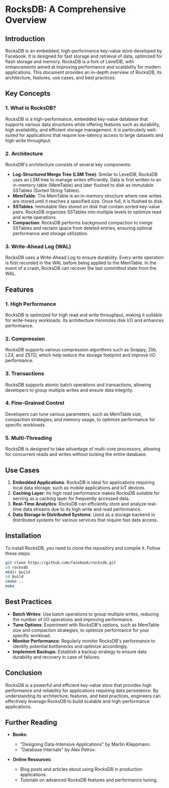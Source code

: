 # RocksDB: A Comprehensive Overview

## Introduction

RocksDB is an embedded, high-performance key-value store developed by Facebook. It is designed for fast storage and retrieval of data, optimized for flash storage and memory. RocksDB is a fork of LevelDB, with enhancements aimed at improving performance and scalability for modern applications. This document provides an in-depth overview of RocksDB, its architecture, features, use cases, and best practices.

## Key Concepts

### 1. What is RocksDB?

RocksDB is a high-performance, embedded key-value database that supports various data structures while offering features such as durability, high availability, and efficient storage management. It is particularly well-suited for applications that require low-latency access to large datasets and high write throughput.

### 2. Architecture

RocksDB's architecture consists of several key components:

- **Log-Structured Merge Tree (LSM Tree)**: Similar to LevelDB, RocksDB uses an LSM tree to manage writes efficiently. Data is first written to an in-memory table (MemTable) and later flushed to disk as immutable SSTables (Sorted String Tables).
- **MemTable**: The MemTable is an in-memory structure where new writes are stored until it reaches a specified size. Once full, it is flushed to disk.
- **SSTables**: Immutable files stored on disk that contain sorted key-value pairs. RocksDB organizes SSTables into multiple levels to optimize read and write operations.
- **Compaction**: RocksDB performs background compaction to merge SSTables and reclaim space from deleted entries, ensuring optimal performance and storage utilization.

### 3. Write-Ahead Log (WAL)

RocksDB uses a Write-Ahead Log to ensure durability. Every write operation is first recorded in the WAL before being applied to the MemTable. In the event of a crash, RocksDB can recover the last committed state from the WAL.

## Features

### 1. High Performance

RocksDB is optimized for high read and write throughput, making it suitable for write-heavy workloads. Its architecture minimizes disk I/O and enhances performance.

### 2. Compression

RocksDB supports various compression algorithms such as Snappy, Zlib, LZ4, and ZSTD, which help reduce the storage footprint and improve I/O performance.

### 3. Transactions

RocksDB supports atomic batch operations and transactions, allowing developers to group multiple writes and ensure data integrity.

### 4. Fine-Grained Control

Developers can tune various parameters, such as MemTable size, compaction strategies, and memory usage, to optimize performance for specific workloads.

### 5. Multi-Threading

RocksDB is designed to take advantage of multi-core processors, allowing for concurrent reads and writes without locking the entire database.

## Use Cases

1. **Embedded Applications**: RocksDB is ideal for applications requiring local data storage, such as mobile applications and IoT devices.
2. **Caching Layer**: Its high read performance makes RocksDB suitable for serving as a caching layer for frequently accessed data.
3. **Real-Time Analytics**: RocksDB can efficiently store and analyze real-time data streams due to its high write and read performance.
4. **Data Storage in Distributed Systems**: Used as a storage backend in distributed systems for various services that require fast data access.

## Installation

To install RocksDB, you need to clone the repository and compile it. Follow these steps:

```bash
git clone https://github.com/facebook/rocksdb.git
cd rocksdb
mkdir build
cd build
cmake ..
make
```

## Best Practices
- **Batch Writes**: Use batch operations to group multiple writes, reducing the number of I/O operations and improving performance.
- **Tune Options**: Experiment with RocksDB's options, such as MemTable size and compaction strategies, to optimize performance for your specific workload.
- **Monitor Performance**: Regularly monitor RocksDB's performance to identify potential bottlenecks and optimize accordingly.
- **Implement Backups**: Establish a backup strategy to ensure data durability and recovery in case of failures.

## Conclusion

RocksDB is a powerful and efficient key-value store that provides high performance and reliability for applications requiring data persistence. By understanding its architecture, features, and best practices, engineers can effectively leverage RocksDB to build scalable and high-performance applications.


## Further Reading

- **Books**:
    - "Designing Data-Intensive Applications" by Martin Kleppmann.
    - "Database Internals" by Alex Petrov.

- **Online Resources**:
    - Blog posts and articles about using RocksDB in production applications.
    - Tutorials on advanced RocksDB features and performance tuning.
